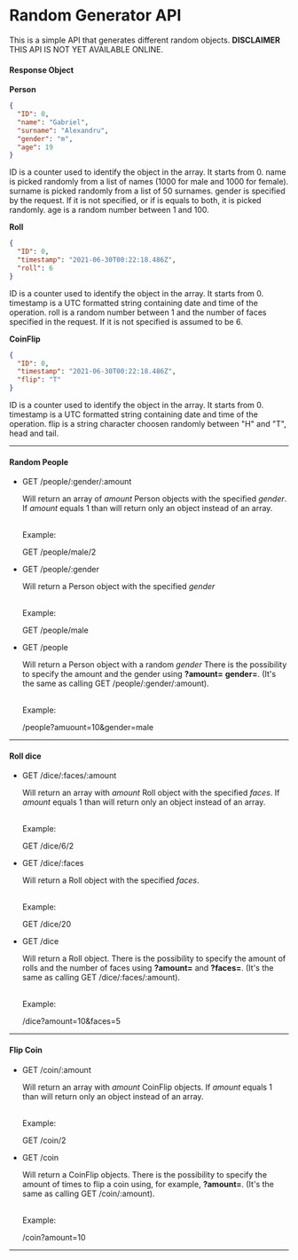 # Random Generator API

This is a simple API that generates different random objects. **DISCLAIMER** THIS API IS NOT YET AVAILABLE ONLINE.

#### Response Object

**Person**

```json
{
  "ID": 0,
  "name": "Gabriel",
  "surname": "Alexandru",
  "gender": "m",
  "age": 19
}
```

ID is a counter used to identify the object in the array. It starts from 0.
name is picked randomly from a list of names (1000 for male and 1000 for female).
surname is picked randomly from a list of 50 surnames.
gender is specified by the request. If it is not specified, or if is equals to both, it is picked randomly.
age is a random number between 1 and 100.

**Roll**

```json
{
  "ID": 0,
  "timestamp": "2021-06-30T00:22:18.486Z",
  "roll": 6
}
```

ID is a counter used to identify the object in the array. It starts from 0.
timestamp is a UTC formatted string containing date and time of the operation.
roll is a random number between 1 and the number of faces specified in the request. If it is not specified is assumed to be 6.

**CoinFlip**

```json
{
  "ID": 0,
  "timestamp": "2021-06-30T00:22:18.486Z",
  "flip": "T"
}
```

ID is a counter used to identify the object in the array. It starts from 0.
timestamp is a UTC formatted string containing date and time of the operation.
flip is a string character choosen randomly between "H" and "T", head and tail.

---

#### Random People

- GET /people/:gender/:amount

  Will return an array of _amount_ Person objects with the specified _gender_.
  If _amount_ equals 1 than will return only an object instead of an array.

  <br />
  Example:

  GET /people/male/2
  <br />

- GET /people/:gender

  Will return a Person object with the specified _gender_

  <br />
  Example:

  GET /people/male
  <br />

- GET /people

  Will return a Person object with a random _gender_
  There is the possibility to specify the amount and the gender using **?amount=** **gender=**.
  (It's the same as calling GET /people/:gender/:amount).

  <br />
  Example:

  /people?amuount=10&gender=male

---

#### Roll dice

- GET /dice/:faces/:amount

  Will return an array with _amount_ Roll object with the specified _faces_.
  If _amount_ equals 1 than will return only an object instead of an array.

  <br />
  Example:

  GET /dice/6/2
  <br />

- GET /dice/:faces

  Will return a Roll object with the specified _faces_.

  <br />
  Example:

  GET /dice/20
  <br />

- GET /dice

  Will return a Roll object.
  There is the possibility to specify the amount of rolls and the number of faces using **?amount=** and **?faces=**.
  (It's the same as calling GET /dice/:faces/:amount).

  <br />
  Example:

  /dice?amount=10&faces=5

---

#### Flip Coin

- GET /coin/:amount

  Will return an array with _amount_ CoinFlip objects.
  If _amount_ equals 1 than will return only an object instead of an array.

  <br />
  Example:

  GET /coin/2
  <br />

- GET /coin

  Will return a CoinFlip objects.
  There is the possibility to specify the amount of times to flip a coin using, for example, **?amount=**.
  (It's the same as calling GET /coin/:amount).

  <br />
  Example:

  /coin?amount=10

---
